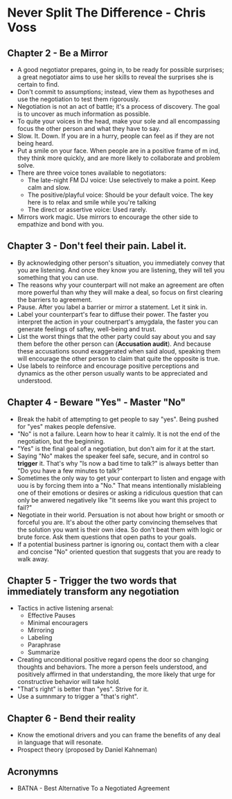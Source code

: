 # Never Split The Difference - Chris Voss

## Chapter 2 - Be a Mirror

- A good negotiator prepares, going in, to be ready for possible surprises; a great negotiator aims to use her skills to reveal the surprises she is certain to find.
- Don't commit to assumptions; instead, view them as hypotheses and use the negotiation to test them rigorously.
- Negotiation is not an act of battle; it's a process of discovery. The goal is to uncover as much information as possible.
- To quite your voices in the head, make your sole and all encompassing focus the other person and what they have to say.
- Slow. It. Down. If you are in a hurry, people can feel as if they are not being heard.
- Put a smile on your face. When people are in a positive frame of m ind, they think more quickly, and are more likely to collaborate and problem solve.
- There are three voice tones available to negotiators:
    - The late-night FM DJ voice: Use selectively to make a point. Keep calm and slow.
    - The positive/playful voice: Should be your default voice. The key here is to relax and smile while you're talking
    - The direct or assertive voice: Used rarely.
- Mirrors work magic. Use mirrors to encourage the other side to empathize and bond with you.

## Chapter 3 - Don't feel their pain. Label it.

- By acknowledging other person's situation, you immediately convey that you are listening. And once they know you are listening, they will tell you something that you can use.
- The reasons why your counterpart will not make an agreement are often more powerful than why they will make a deal, so focus on first clearing the barriers to agreement.
- Pause. After you label a barrier or mirror a statement. Let it sink in.
- Label your counterpart's fear to diffuse their power. The faster you interpret the action in your coutnerpart's amygdala, the faster you can generate feelings of saftey, well-being and trust.
- List the worst things that the other party could say about you and say them before the other person can (**Accusation audit**). And because these accusations sound exaggerated when said aloud, speaking them will encourage the other person to claim that quite the opposite is true.
- Use labels to reinforce and encourage positive perceptions and dynamics as the other person usually wants to be appreciated and understood.

## Chapter 4 - Beware "Yes" - Master "No"

- Break the habit of attempting to get people to say "yes". Being pushed for "yes" makes people defensive.
- "No" is not a failure. Learn how to hear it calmly. It is not the end of the negotiation, but the beginning.
- "Yes" is the final goal of a negotiation, but don't aim for it at the start.
- Saying "No" makes the speaker feel safe, secure, and in control so **trigger** it. That's why "Is now a bad time to talk?" is always better than "Do you have a few minutes to talk?"
- Sometimes the only way to get your conterpart to listen and engage with uou is by forcing them into a "No." That means intentionally mislableing one of their emotions or desires or asking a ridiculous question that can only be anwered negatively like "It seems like you want this project to fail?"
- Negotiate in their world. Persuation is not about how bright or smooth or forceful you are. It's about the other party convincing themselves that the solution you want is their own idea. So don't beat them with logic or brute force. Ask them questions that open paths to your goals.
- If a potential business partner is ignoring ou, contact them with a clear and concise "No" oriented question that suggests that you are ready to walk away.

## Chapter 5 - Trigger the two words that immediately transform any negotiation

- Tactics in active listening arsenal:
    - Effective Pauses
    - Minimal encouragers
    - Mirroring
    - Labeling
    - Paraphrase
    - Summarize
- Creating unconditional positive regard opens the door so changing thoughts and behaviors. The more a person feels understood, and positively affirmed in that understanding, the more likely that urge for constructive behavior will take hold.
- "That's right" is better than "yes". Strive for it.
- Use a sumnmary to trigger a "that's right". 

## Chapter 6 - Bend their reality

- Know the emotional drivers and you can frame the benefits of any deal in language that will resonate.
- Prospect theory (proposed by Daniel Kahneman)

## Acronymns
- BATNA - Best Alternative To a Negotiated Agreement